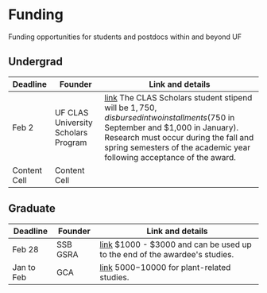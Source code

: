 # Funding
Funding opportunities for students and postdocs within and beyond UF

## Undergrad

| Deadline  | Founder | Link and details |
| ------------- | ------------- | ------------- |
| Feb 2  | UF CLAS University Scholars Program  | [link](https://clas.ufl.edu/undergraduate/clas-university-scholars/) The CLAS Scholars student stipend will be $1,750, disbursed in two installments ($750 in September and $1,000 in January). Research must occur during the fall and spring semesters of the academic year following acceptance of the award. |
| Content Cell  | Content Cell  |

## Graduate
| Deadline  | Founder | Link and details |
| ------------- | ------------- | ------------- |
| Feb 28  | SSB GSRA  | [link](https://www.systbio.org/graduate-student-research-awards.html#:~:text=The%20Society%20of%20Systematic%20Biologists,field%20collection%20sites%20or%20museums) $1000 - $3000 and can be used up to the end of the awardee's studies. |
| Jan to Feb  | GCA  | [link](https://www.gcamerica.org/scholarships/apply) $5000-$10000 for plant-related studies. |
